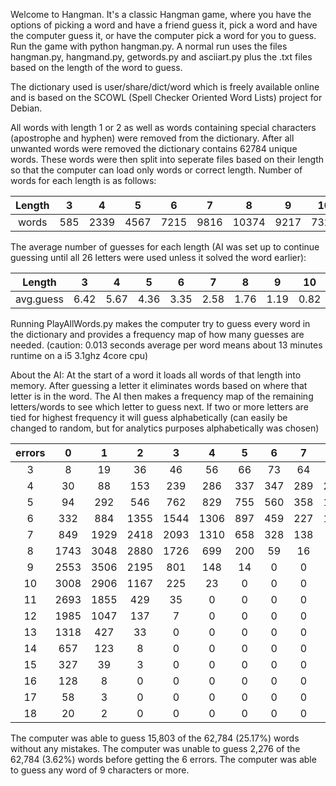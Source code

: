 Welcome to Hangman.
It's a classic Hangman game, where you have the options of picking a word and have a friend guess it, pick a word and have the computer guess it, or have the computer pick a word for you to guess. Run the game with python hangman.py. A normal run uses the files hangman.py, hangmand.py, getwords.py and asciiart.py plus the .txt files based on the length of the word to guess.

The dictionary used is user/share/dict/word which is freely available online and is based on the SCOWL (Spell Checker Oriented Word Lists) project for Debian.

All words with length 1 or 2 as well as words containing special characters (apostrophe and hyphen) were removed from the dictionary. After all unwanted words were removed the dictionary contains 62784 unique words. These words were then split into seperate files based on their length so that the computer can load only words or correct length. Number of words for each length is as follows:

|Length| 3 | 4 | 5 | 6 | 7 | 8 | 9 | 10 | 11 | 12 | 13 | 14 | 15 | 16 | 17 | 18 |
| :---: | :---: | :---: | :---: | :---: | :---: | :---: | :---: | :---: | :---: |:---:|:---:|:---:|:---:|:---:|:---:|:---:|
|words| 585 | 2339|4567|7215|9816|10374|9217|7329|5012|3176|1778|788|369|136|61|22|

The average number of guesses for each length (AI was set up to continue guessing until all 26 letters were used unless it solved the word earlier):

|Length| 3 | 4 | 5 | 6 | 7 | 8 | 9 | 10 | 11 | 12 | 13 | 14 | 15 | 16 | 17 | 18 |
| :---: | :---: | :---: | :---: | :---: | :---: | :---: | :---: | :---: | :---: |:---:|:---:|:---:|:---:|:---:|:---:|:---:|
|avg.guess| 6.42 | 5.67|4.36|3.35|2.58|1.76|1.19|0.82|0.56|0.42|0.28|0.18|0.12|0.06|0.05|0.09|

Running PlayAllWords.py makes the computer try to guess every word in the dictionary and provides a frequency map of how many guesses are needed. (caution: 0.013 seconds average per word means about 13 minutes runtime on a i5 3.1ghz 4core cpu) 

About the AI:
At the start of a word it loads all words of that length into memory. After guessing a letter it eliminates words based on where that letter is in the word. The AI then makes a frequency map of the remaining letters/words to see which letter to guess next. If two or more letters are tied for highest frequency it will guess alphabetically (can easily be changed to random, but for analytics purposes alphabetically was chosen) 

| errors | 0 | 1 | 2 | 3 | 4 | 5 | 6 | 7 | 8 | 9 | 10 | 11 | 12 | 13 | 14 | 15 | 16 | 17 |
| :---: | :---: | :---: | :---: | :---: | :---: | :---: | :---: | :---: | :---: | :---: | :---: | :---: | :---: | :---: | :---: | :---: | :---: | :---: |
| 3 | 8    | 19   | 36   | 46   | 56   | 66 | 73 | 64 | 60 | 51 | 51 | 31 | 18 | 5 | 1 | 0 | 0 |
| 4 | 30   | 88   | 153  | 239  | 286  | 337 | 347 | 289 | 232 | 150 | 100 | 57 | 20 | 7 | 4 | 0 | 0 |
| 5 | 94   | 292  | 546  | 762  | 829  | 755 | 560 | 358 | 178 | 104 | 54 | 22 | 12 | 1 | 0 | 0 | 0 |
| 6 | 332  | 884  | 1355 | 1544 | 1306 | 897 | 459 | 227 | 106 | 54 | 29 | 14 | 7 | 1 | 0 | 0 | 0 |
| 7 | 849  | 1929 | 2418 | 2093 | 1310 | 658 | 328 | 138 | 51 | 25 | 13 | 4 | 0 | 0 | 0 | 0 | 0 |
| 8 | 1743 | 3048 | 2880 | 1726 | 699  | 200 | 59  | 16 | 3 | 0 | 0 | 0 | 0 | 0 | 0 | 0 | 0 |
| 9 | 2553 | 3506 | 2195 | 801  | 148  | 14  | 0   | 0 | 0 | 0 | 0 | 0 | 0 | 0 | 0 | 0 | 0 |
| 10| 3008 | 2906 | 1167 | 225  | 23   | 0   | 0   | 0 | 0 | 0 | 0 | 0 | 0 | 0 | 0 | 0 | 0 |
| 11| 2693 | 1855 | 429  | 35   | 0    | 0   | 0   | 0 | 0 | 0 | 0 | 0 | 0 | 0 | 0 | 0 | 0 |
| 12| 1985 | 1047 | 137  | 7    | 0    | 0   | 0   | 0 | 0 | 0 | 0 | 0 | 0 | 0 | 0 | 0 | 0 | 0 | 0 | 0 | 0 | 0 | 0 | 0 | 0 | 0 |
| 13| 1318 | 427  | 33   | 0    | 0    | 0   | 0   | 0 | 0 | 0 | 0 | 0 | 0 | 0 | 0 | 0 | 0 | 0 | 0 | 0 | 0 | 0 | 0 | 0 | 0 | 0 |
| 14| 657  | 123  | 8    | 0    | 0    | 0   | 0   | 0 | 0 | 0 | 0 | 0 | 0 | 0 | 0 | 0 | 0 | 0 | 0 | 0 | 0 | 0 | 0 | 0 | 0 | 0 |
| 15| 327  | 39   | 3    | 0    | 0    | 0   | 0   | 0 | 0 | 0 | 0 | 0 | 0 | 0 | 0 | 0 | 0 | 0 | 0 | 0 | 0 | 0 | 0 | 0 | 0 | 0 |
| 16| 128  | 8    | 0    | 0    | 0    | 0   | 0   | 0 | 0 | 0 | 0 | 0 | 0 | 0 | 0 | 0 | 0 | 0 | 0 | 0 | 0 | 0 | 0 | 0 | 0 | 0 |
| 17| 58   | 3    | 0    | 0    | 0    | 0   | 0   | 0 | 0 | 0 | 0 | 0 | 0 | 0 | 0 | 0 | 0 | 0 | 0 | 0 | 0 | 0 | 0 | 0 | 0 | 0 |
| 18| 20   | 2    | 0    | 0    | 0    | 0   | 0   | 0 | 0 | 0 | 0 | 0 | 0 | 0 | 0 | 0 | 0 | 0 | 0 | 0 | 0 | 0 | 0 | 0 | 0 | 0 |

The computer was able to guess 15,803 of the 62,784 (25.17%) words without any mistakes.
The computer was unable to guess 2,276 of the 62,784 (3.62%) words before getting the 6 errors.
The computer was able to guess any word of 9 characters or more.

